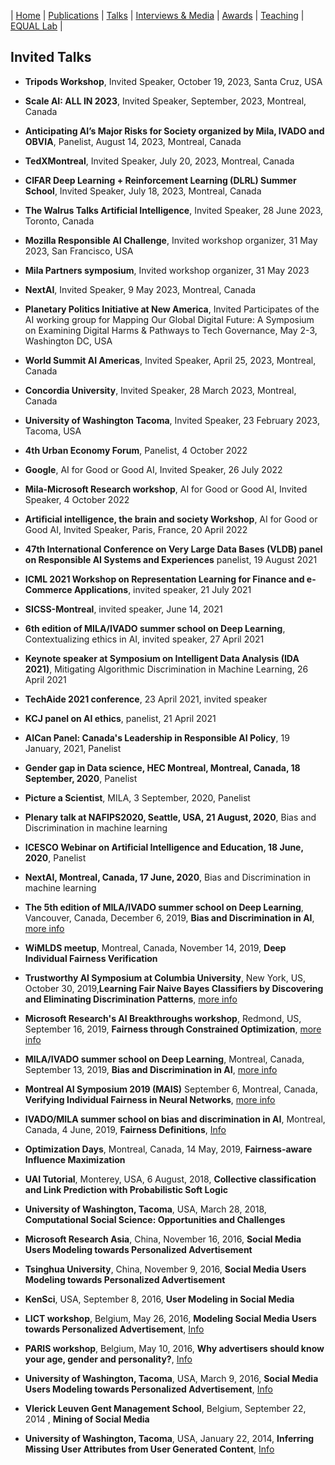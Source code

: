 | [Home](index.md) | [Publications](https://scholar.google.com/citations?user=4Vjp6hwAAAAJ&hl=en) | [Talks](talks.md) | [Interviews & Media](news.md) | [Awards](awards.md) | [Teaching](teaching.md) | [EQUAL Lab](student.md) | 

## Invited Talks
- **Tripods Workshop**, Invited Speaker, October 19, 2023, Santa Cruz, USA

- **Scale AI: ALL IN 2023**, Invited Speaker, September, 2023, Montreal, Canada

- **Anticipating AI’s Major Risks for Society organized by Mila, IVADO and OBVIA**, Panelist, August 14, 2023, Montreal, Canada

- **TedXMontreal**, Invited Speaker, July 20, 2023, Montreal, Canada

- **CIFAR Deep Learning + Reinforcement Learning (DLRL) Summer School**, Invited Speaker, July 18, 2023, Montreal, Canada

- **The Walrus Talks Artificial Intelligence**, Invited Speaker, 28 June 2023, Toronto, Canada

- **Mozilla Responsible AI Challenge**, Invited workshop organizer, 31 May 2023, San Francisco, USA

- **Mila Partners symposium**, Invited workshop organizer, 31 May 2023

- **NextAI**, Invited Speaker, 9 May 2023, Montreal, Canada

- **Planetary Politics Initiative at New America**, Invited Participates of the AI working group for Mapping Our Global Digital Future: A Symposium on Examining Digital Harms & Pathways to Tech Governance, May 2-3, Washington DC, USA

- **World Summit AI Americas**, Invited Speaker, April 25, 2023, Montreal, Canada

- **Concordia University**, Invited Speaker, 28 March 2023, Montreal, Canada

- **University of Washington Tacoma**, Invited Speaker, 23 February 2023, Tacoma, USA

- **4th Urban Economy Forum**, Panelist, 4 October 2022

- **Google**, AI for Good or Good AI, Invited Speaker, 26 July 2022

- **Mila-Microsoft Research workshop**, AI for Good or Good AI, Invited Speaker, 4 October 2022

- **Artificial intelligence, the brain and society Workshop**, AI for Good or Good AI, Invited Speaker, Paris, France, 20 April 2022

- **47th International Conference on Very Large Data Bases (VLDB) panel on Responsible AI Systems and Experiences** panelist, 19 August 2021

- **ICML 2021 Workshop on Representation Learning for Finance and e-Commerce Applications**, invited speaker, 21 July 2021

- **SICSS-Montreal**, invited speaker, June 14, 2021

- **6th edition of MILA/IVADO summer school on Deep Learning**, Contextualizing ethics in AI, invited speaker, 27 April 2021

- **Keynote speaker at Symposium on Intelligent Data Analysis (IDA 2021)**, Mitigating Algorithmic Discrimination in Machine Learning, 26 April 2021

- **TechAide 2021 conference**, 23 April 2021, invited speaker

- **KCJ panel on AI ethics**, panelist, 21 April 2021

- **AICan Panel: Canada's Leadership in Responsible AI Policy**, 19 January, 2021, Panelist

- **Gender gap in Data science, HEC Montreal, Montreal, Canada, 18 September, 2020**, Panelist

- **Picture a Scientist**, MILA, 3 September, 2020, Panelist

- **Plenary talk at NAFIPS2020, Seattle, USA, 21 August, 2020**, Bias and Discrimination in machine learning

- **ICESCO Webinar on Artificial Intelligence and Education, 18 June, 2020**, Panelist 

- **NextAI, Montreal, Canada, 17 June, 2020**, Bias and Discrimination in machine learning

- **The 5th edition of MILA/IVADO summer school on Deep Learning**, Vancouver, Canada, December 6, 2019, **Bias and Discrimination in AI**, [more info](https://ivado.ca/en/trainings/schools/ivado-mila-deep-learning-school-5th-edition-2/)

- **WiMLDS meetup**, Montreal, Canada, November 14, 2019, **Deep Individual Fairness Verification**

- **Trustworthy AI Symposium at Columbia University**, New York, US, October 30, 2019,**Learning Fair Naive Bayes Classifiers by Discovering and Eliminating Discrimination Patterns**, [more info](https://datascience.columbia.edu/trustworthy-ai-symposium)

- **Microsoft Research's AI Breakthroughs workshop**, Redmond, US, September 16, 2019, **Fairness through Constrained Optimization**, [more info](https://www.microsoft.com/en-us/research/event/ai-breakthroughs-2019/)

- **MILA/IVADO summer school on Deep Learning**, Montreal, Canada, September 13, 2019, **Bias and Discrimination in AI**, [more info](https://ivado.ca/en/trainings/schools/deep-learning-school-4th-and-5th-edition/)

- **Montreal AI Symposium 2019 (MAIS)** September 6, Montreal, Canada, **Verifying Individual Fairness in Neural Networks**, [more info](http://montrealaisymposium.com/)

- **IVADO/MILA summer school on bias and discrimination in AI**, Montreal, Canada,
4 June, 2019, **Fairness Definitions**, [Info](https://ivado.ca/en/trainings/international-summer-school-on-discrimination-and-bias-in-ai/#june-4)

- **Optimization Days**, Montreal, Canada, 14 May, 2019, **Fairness-aware Influence Maximization**

- **UAI Tutorial**, Monterey, USA, 6 August, 2018, **Collective classification and Link Prediction with Probabilistic Soft Logic**

- **University of Washington, Tacoma**, USA, March 28, 2018, **Computational Social Science: Opportunities and Challenges**

- **Microsoft Research Asia**, China, November 16, 2016, **Social Media Users Modeling towards Personalized Advertisement**

- **Tsinghua University**, China, November 9, 2016, **Social Media Users Modeling towards Personalized Advertisement**

- **KenSci**, USA, September 8, 2016, **User Modeling in Social Media**

- **LICT workshop**, Belgium, May 26, 2016, **Modeling Social Media Users towards Personalized Advertisement**, [Info](http://set.kuleuven.be/LICT/map-events-workshops2/lict-workshop-on-information-processing-in-social-media)

- **PARIS workshop**, Belgium, May 10, 2016, **Why advertisers should know your age, gender and personality?**, [Info](http://www.parisproject.be/workshop/workshop_schedule.html)

- **University of Washington, Tacoma**, USA, March 9, 2016, **Social Media Users Modeling towards Personalized Advertisement**, [Info](http://cwds.uw.edu/research-talk/social-media-users-modeling-towards-personalized-advertisement)

- **Vlerick Leuven Gent Management School**, Belgium, September 22, 2014 , **Mining of Social Media**

- **University of Washington, Tacoma**, USA, January 22, 2014, **Inferring Missing User Attributes from User Generated Content**, [Info](http://cwds.uw.edu/post-doc-researcher-golnoosh-farnadi)
